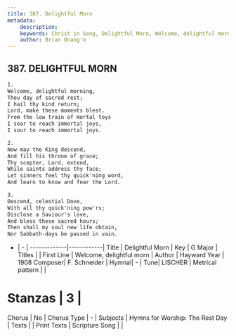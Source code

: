 ```yaml
---
title: 387. Delightful Morn
metadata:
    description: 
    keywords: Christ in Song, Delightful Morn, Welcome, delightful morn, 
    author: Brian Onang'o
---
```



## 387. DELIGHTFUL MORN

```txt
1.
Welcome, delightful morning,
Thou day of sacred rest;
I hail thy kind return;
Lord, make these moments blest.
From the low train of mortal toys
I soar to reach immortal joys,
I sour to reach immortal joys.

2.
Now may the King descend,
And fill his throne of grace;
Thy scepter, Lord, extend,
While saints address thy face;
Let sinners feel thy quick'ning word,
And learn to know and fear the Lord.

3.
Descend, celestial Dove,
With all thy quick'ning pow'rs;
Disclose a Saviour's love,
And bless these sacred hours;
Then shall my soul new life obtain,
Nor Sabbath-days be passed in vain.
```

- |   -  |
-------------|------------|
Title | Delightful Morn |
Key | G Major |
Titles |  |
First Line | Welcome, delightful morn |
Author | Hayward
Year | 1908
Composer| F. Schneider |
Hymnal|  - |
Tune| LISCHER |
Metrical pattern | |
# Stanzas | 3 |
Chorus | No |
Chorus Type | - |
Subjects | Hymns for Worship: The Rest Day |
Texts |  |
Print Texts | 
Scripture Song |  |
  
